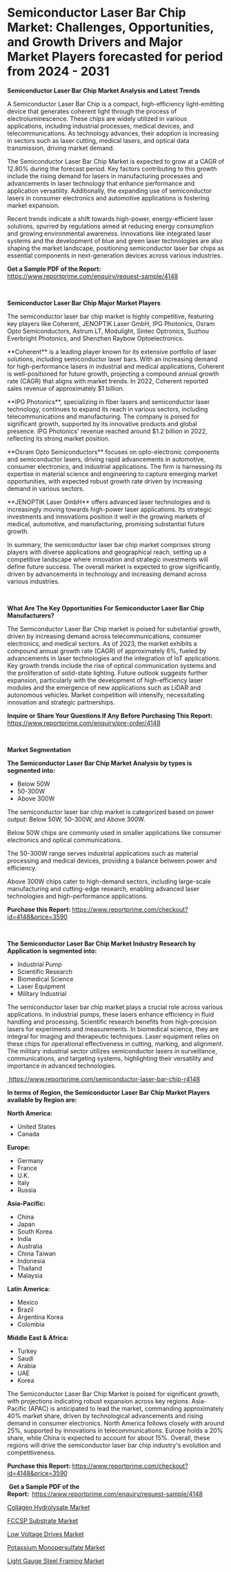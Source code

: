 <p><h1>Semiconductor Laser Bar Chip Market: Challenges, Opportunities, and Growth Drivers and Major Market Players forecasted for period from 2024 - 2031</h1></p><p><strong>Semiconductor Laser Bar Chip Market Analysis and Latest Trends</strong></p>
<p><p>A Semiconductor Laser Bar Chip is a compact, high-efficiency light-emitting device that generates coherent light through the process of electroluminescence. These chips are widely utilized in various applications, including industrial processes, medical devices, and telecommunications. As technology advances, their adoption is increasing in sectors such as laser cutting, medical lasers, and optical data transmission, driving market demand.</p><p>The Semiconductor Laser Bar Chip Market is expected to grow at a CAGR of 12.80% during the forecast period. Key factors contributing to this growth include the rising demand for lasers in manufacturing processes and advancements in laser technology that enhance performance and application versatility. Additionally, the expanding use of semiconductor lasers in consumer electronics and automotive applications is fostering market expansion.</p><p>Recent trends indicate a shift towards high-power, energy-efficient laser solutions, spurred by regulations aimed at reducing energy consumption and growing environmental awareness. Innovations like integrated laser systems and the development of blue and green laser technologies are also shaping the market landscape, positioning semiconductor laser bar chips as essential components in next-generation devices across various industries.</p></p>
<p><strong>Get a Sample PDF of the Report:&nbsp;</strong> <a href="https://www.reportprime.com/enquiry/request-sample/4148">https://www.reportprime.com/enquiry/request-sample/4148</a></p>
<p>&nbsp;</p>
<p><strong>Semiconductor Laser Bar Chip Major Market Players</strong></p>
<p><p>The semiconductor laser bar chip market is highly competitive, featuring key players like Coherent, JENOPTIK Laser GmbH, IPG Photonics, Osram Opto Semiconductors, Astrum LT, Modulight, Sintec Optronics, Suzhou Everbright Photonics, and Shenzhen Raybow Optoelectronics. </p><p>**Coherent** is a leading player known for its extensive portfolio of laser solutions, including semiconductor laser bars. With an increasing demand for high-performance lasers in industrial and medical applications, Coherent is well-positioned for future growth, projecting a compound annual growth rate (CAGR) that aligns with market trends. In 2022, Coherent reported sales revenue of approximately $1 billion.</p><p>**IPG Photonics**, specializing in fiber lasers and semiconductor laser technology, continues to expand its reach in various sectors, including telecommunications and manufacturing. The company is poised for significant growth, supported by its innovative products and global presence. IPG Photonics' revenue reached around $1.2 billion in 2022, reflecting its strong market position.</p><p>**Osram Opto Semiconductors** focuses on opto-electronic components and semiconductor lasers, driving rapid advancements in automotive, consumer electronics, and industrial applications. The firm is harnessing its expertise in material science and engineering to capture emerging market opportunities, with expected robust growth rate driven by increasing demand in various sectors. </p><p>**JENOPTIK Laser GmbH** offers advanced laser technologies and is increasingly moving towards high-power laser applications. Its strategic investments and innovations position it well in the growing markets of medical, automotive, and manufacturing, promising substantial future growth.</p><p>In summary, the semiconductor laser bar chip market comprises strong players with diverse applications and geographical reach, setting up a competitive landscape where innovation and strategic investments will define future success. The overall market is expected to grow significantly, driven by advancements in technology and increasing demand across various industries.</p></p>
<p>&nbsp;</p>
<p><strong>What Are The Key Opportunities For Semiconductor Laser Bar Chip Manufacturers?</strong></p>
<p><p>The Semiconductor Laser Bar Chip market is poised for substantial growth, driven by increasing demand across telecommunications, consumer electronics, and medical sectors. As of 2023, the market exhibits a compound annual growth rate (CAGR) of approximately 6%, fueled by advancements in laser technologies and the integration of IoT applications. Key growth trends include the rise of optical communication systems and the proliferation of solid-state lighting. Future outlook suggests further expansion, particularly with the development of high-efficiency laser modules and the emergence of new applications such as LiDAR and autonomous vehicles. Market competition will intensify, necessitating innovation and strategic partnerships.</p></p>
<p><strong>Inquire or Share Your Questions If Any Before Purchasing This Report:</strong> <a href="https://www.reportprime.com/enquiry/pre-order/4148">https://www.reportprime.com/enquiry/pre-order/4148</a></p>
<p>&nbsp;</p>
<p><strong>Market Segmentation</strong></p>
<p><strong>The Semiconductor Laser Bar Chip Market Analysis by types is segmented into:</strong></p>
<p><ul><li>Below 50W</li><li>50-300W</li><li>Above 300W</li></ul></p>
<p><p>The semiconductor laser bar chip market is categorized based on power output: Below 50W, 50-300W, and Above 300W. </p><p>Below 50W chips are commonly used in smaller applications like consumer electronics and optical communications. </p><p>The 50-300W range serves industrial applications such as material processing and medical devices, providing a balance between power and efficiency. </p><p>Above 300W chips cater to high-demand sectors, including large-scale manufacturing and cutting-edge research, enabling advanced laser technologies and high-performance applications.</p></p>
<p><strong>Purchase this Report:&nbsp;</strong><a href="https://www.reportprime.com/checkout?id=4148&price=3590">https://www.reportprime.com/checkout?id=4148&price=3590</a></p>
<p>&nbsp;</p>
<p><strong>The Semiconductor Laser Bar Chip Market Industry Research by Application is segmented into:</strong></p>
<p><ul><li>Industrial Pump</li><li>Scientific Research</li><li>Biomedical Science</li><li>Laser Equipment</li><li>Military Industrial</li></ul></p>
<p><p>The semiconductor laser bar chip market plays a crucial role across various applications. In industrial pumps, these lasers enhance efficiency in fluid handling and processing. Scientific research benefits from high-precision lasers for experiments and measurements. In biomedical science, they are integral for imaging and therapeutic techniques. Laser equipment relies on these chips for operational effectiveness in cutting, marking, and alignment. The military industrial sector utilizes semiconductor lasers in surveillance, communications, and targeting systems, highlighting their versatility and importance in advanced technologies.</p></p>
<p><a href="https://www.reportprime.com/semiconductor-laser-bar-chip-r4148">&nbsp;https://www.reportprime.com/semiconductor-laser-bar-chip-r4148</a></p>
<p><strong>In terms of Region, the Semiconductor Laser Bar Chip Market Players available by Region are:</strong></p>
<p>
    <p> <strong> North America: </strong>
        <ul>
            <li>United States</li>
            <li>Canada</li>
        </ul>
        </p> 
    <p> <strong> Europe: </strong>
        <ul>
            <li>Germany</li>
            <li>France</li>
            <li>U.K.</li>
            <li>Italy</li>
            <li>Russia</li>
        </ul>
        </p> 
    <p> <strong> Asia-Pacific: </strong>
        <ul>
            <li>China</li>
            <li>Japan</li>
            <li>South Korea</li>
            <li>India</li>
            <li>Australia</li>
            <li>China Taiwan</li>
            <li>Indonesia</li>
            <li>Thailand</li>
            <li>Malaysia</li>
        </ul>
        </p> 
    <p> <strong> Latin America: </strong>
        <ul>
            <li>Mexico</li>
            <li>Brazil</li>
            <li>Argentina Korea</li>
            <li>Colombia</li>
        </ul>
        </p> 
    <p> <strong> Middle East & Africa: </strong>
        <ul>
            <li>Turkey</li>
            <li>Saudi</li>
            <li>Arabia</li>
            <li>UAE</li>
            <li>Korea</li>
        </ul>
    </p>
    </p>
<p><p>The Semiconductor Laser Bar Chip Market is poised for significant growth, with projections indicating robust expansion across key regions. Asia-Pacific (APAC) is anticipated to lead the market, commanding approximately 40% market share, driven by technological advancements and rising demand in consumer electronics. North America follows closely with around 25%, supported by innovations in telecommunications. Europe holds a 20% share, while China is expected to account for about 15%. Overall, these regions will drive the semiconductor laser bar chip industry's evolution and competitiveness.</p></p>
<p><strong>Purchase this Report: </strong><a href="https://www.reportprime.com/checkout?id=4148&price=3590">https://www.reportprime.com/checkout?id=4148&price=3590</a></p>
<p>&nbsp;<strong>Get a Sample PDF of the Report:&nbsp;&nbsp;</strong><a href="https://www.reportprime.com/enquiry/request-sample/4148">https://www.reportprime.com/enquiry/request-sample/4148</a></p>
<p><strong></strong></p>
<p><p><a href="https://www.linkedin.com/pulse/global-collagen-hydrolysate-market-sector-types-applications-player-strategies-zurve?trackingId=BDwXp3CvS%2FqI7dwhvX%2BiCw%3D%3D">Collagen Hydrolysate Market</a></p><p><a href="https://issuu.com/reportprime-2/docs/fccsp-substrate-market-size-2030.pp_41f36079e19d51">FCCSP Substrate Market</a></p><p><a href="https://www.linkedin.com/pulse/low-voltage-drives-market-global-share-ranking-overall-sales-j0cec?trackingId=buksE5%2BOQGCHpgM8LpYTnw%3D%3D">Low Voltage Drives Market</a></p><p><a href="https://issuu.com/reportprime-2/docs/potassium-monopersulfate-market-siz_13797f472f3be5">Potassium Monopersulfate Market</a></p><p><a href="https://www.linkedin.com/pulse/global-light-gauge-steel-framing-market-landscape-future-trends-un9vc?trackingId=QIFHoArkRW%2BpvYyW8hGkYw%3D%3D">Light Gauge Steel Framing Market</a></p></p>